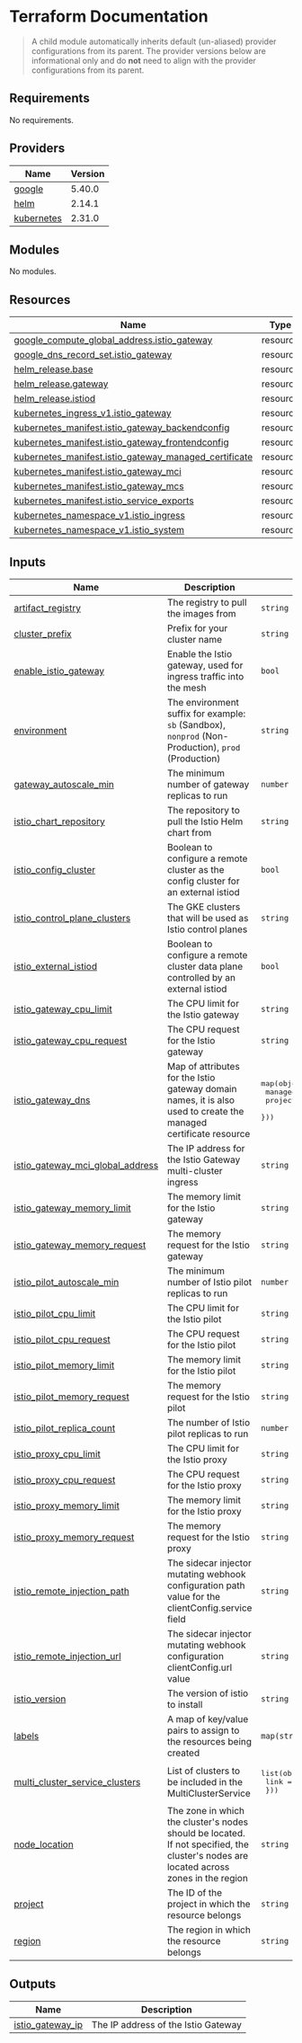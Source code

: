 # Terraform Documentation

> A child module automatically inherits default (un-aliased) provider configurations from its parent. The provider versions below are informational only and do **not** need to align with the provider configurations from its parent.

<!-- BEGINNING OF PRE-COMMIT-TERRAFORM DOCS HOOK -->
## Requirements

No requirements.

## Providers

| Name | Version |
|------|---------|
| <a name="provider_google"></a> [google](#provider\_google) | 5.40.0 |
| <a name="provider_helm"></a> [helm](#provider\_helm) | 2.14.1 |
| <a name="provider_kubernetes"></a> [kubernetes](#provider\_kubernetes) | 2.31.0 |

## Modules

No modules.

## Resources

| Name | Type |
|------|------|
| [google_compute_global_address.istio_gateway](https://registry.terraform.io/providers/hashicorp/google/latest/docs/resources/compute_global_address) | resource |
| [google_dns_record_set.istio_gateway](https://registry.terraform.io/providers/hashicorp/google/latest/docs/resources/dns_record_set) | resource |
| [helm_release.base](https://registry.terraform.io/providers/hashicorp/helm/latest/docs/resources/release) | resource |
| [helm_release.gateway](https://registry.terraform.io/providers/hashicorp/helm/latest/docs/resources/release) | resource |
| [helm_release.istiod](https://registry.terraform.io/providers/hashicorp/helm/latest/docs/resources/release) | resource |
| [kubernetes_ingress_v1.istio_gateway](https://registry.terraform.io/providers/hashicorp/kubernetes/latest/docs/resources/ingress_v1) | resource |
| [kubernetes_manifest.istio_gateway_backendconfig](https://registry.terraform.io/providers/hashicorp/kubernetes/latest/docs/resources/manifest) | resource |
| [kubernetes_manifest.istio_gateway_frontendconfig](https://registry.terraform.io/providers/hashicorp/kubernetes/latest/docs/resources/manifest) | resource |
| [kubernetes_manifest.istio_gateway_managed_certificate](https://registry.terraform.io/providers/hashicorp/kubernetes/latest/docs/resources/manifest) | resource |
| [kubernetes_manifest.istio_gateway_mci](https://registry.terraform.io/providers/hashicorp/kubernetes/latest/docs/resources/manifest) | resource |
| [kubernetes_manifest.istio_gateway_mcs](https://registry.terraform.io/providers/hashicorp/kubernetes/latest/docs/resources/manifest) | resource |
| [kubernetes_manifest.istio_service_exports](https://registry.terraform.io/providers/hashicorp/kubernetes/latest/docs/resources/manifest) | resource |
| [kubernetes_namespace_v1.istio_ingress](https://registry.terraform.io/providers/hashicorp/kubernetes/latest/docs/resources/namespace_v1) | resource |
| [kubernetes_namespace_v1.istio_system](https://registry.terraform.io/providers/hashicorp/kubernetes/latest/docs/resources/namespace_v1) | resource |

## Inputs

| Name | Description | Type | Default | Required |
|------|-------------|------|---------|:--------:|
| <a name="input_artifact_registry"></a> [artifact\_registry](#input\_artifact\_registry) | The registry to pull the images from | `string` | `"us-docker.pkg.dev/plt-lz-services-tf79-prod/platform-docker-virtual"` | no |
| <a name="input_cluster_prefix"></a> [cluster\_prefix](#input\_cluster\_prefix) | Prefix for your cluster name | `string` | n/a | yes |
| <a name="input_enable_istio_gateway"></a> [enable\_istio\_gateway](#input\_enable\_istio\_gateway) | Enable the Istio gateway, used for ingress traffic into the mesh | `bool` | `false` | no |
| <a name="input_environment"></a> [environment](#input\_environment) | The environment suffix for example: `sb` (Sandbox), `nonprod` (Non-Production), `prod` (Production) | `string` | `"sb"` | no |
| <a name="input_gateway_autoscale_min"></a> [gateway\_autoscale\_min](#input\_gateway\_autoscale\_min) | The minimum number of gateway replicas to run | `number` | `1` | no |
| <a name="input_istio_chart_repository"></a> [istio\_chart\_repository](#input\_istio\_chart\_repository) | The repository to pull the Istio Helm chart from | `string` | `"https://istio-release.storage.googleapis.com/charts"` | no |
| <a name="input_istio_config_cluster"></a> [istio\_config\_cluster](#input\_istio\_config\_cluster) | Boolean to configure a remote cluster as the config cluster for an external istiod | `bool` | `false` | no |
| <a name="input_istio_control_plane_clusters"></a> [istio\_control\_plane\_clusters](#input\_istio\_control\_plane\_clusters) | The GKE clusters that will be used as Istio control planes | `string` | `null` | no |
| <a name="input_istio_external_istiod"></a> [istio\_external\_istiod](#input\_istio\_external\_istiod) | Boolean to configure a remote cluster data plane controlled by an external istiod | `bool` | `false` | no |
| <a name="input_istio_gateway_cpu_limit"></a> [istio\_gateway\_cpu\_limit](#input\_istio\_gateway\_cpu\_limit) | The CPU limit for the Istio gateway | `string` | `"2000m"` | no |
| <a name="input_istio_gateway_cpu_request"></a> [istio\_gateway\_cpu\_request](#input\_istio\_gateway\_cpu\_request) | The CPU request for the Istio gateway | `string` | `"100m"` | no |
| <a name="input_istio_gateway_dns"></a> [istio\_gateway\_dns](#input\_istio\_gateway\_dns) | Map of attributes for the Istio gateway domain names, it is also used to create the managed certificate resource | <pre>map(object({<br>    managed_zone = string<br>    project      = string<br>  }))</pre> | `{}` | no |
| <a name="input_istio_gateway_mci_global_address"></a> [istio\_gateway\_mci\_global\_address](#input\_istio\_gateway\_mci\_global\_address) | The IP address for the Istio Gateway multi-cluster ingress | `string` | `""` | no |
| <a name="input_istio_gateway_memory_limit"></a> [istio\_gateway\_memory\_limit](#input\_istio\_gateway\_memory\_limit) | The memory limit for the Istio gateway | `string` | `"1024Mi"` | no |
| <a name="input_istio_gateway_memory_request"></a> [istio\_gateway\_memory\_request](#input\_istio\_gateway\_memory\_request) | The memory request for the Istio gateway | `string` | `"128Mi"` | no |
| <a name="input_istio_pilot_autoscale_min"></a> [istio\_pilot\_autoscale\_min](#input\_istio\_pilot\_autoscale\_min) | The minimum number of Istio pilot replicas to run | `number` | `1` | no |
| <a name="input_istio_pilot_cpu_limit"></a> [istio\_pilot\_cpu\_limit](#input\_istio\_pilot\_cpu\_limit) | The CPU limit for the Istio pilot | `string` | `"1000m"` | no |
| <a name="input_istio_pilot_cpu_request"></a> [istio\_pilot\_cpu\_request](#input\_istio\_pilot\_cpu\_request) | The CPU request for the Istio pilot | `string` | `"500m"` | no |
| <a name="input_istio_pilot_memory_limit"></a> [istio\_pilot\_memory\_limit](#input\_istio\_pilot\_memory\_limit) | The memory limit for the Istio pilot | `string` | `"4096Mi"` | no |
| <a name="input_istio_pilot_memory_request"></a> [istio\_pilot\_memory\_request](#input\_istio\_pilot\_memory\_request) | The memory request for the Istio pilot | `string` | `"2048Mi"` | no |
| <a name="input_istio_pilot_replica_count"></a> [istio\_pilot\_replica\_count](#input\_istio\_pilot\_replica\_count) | The number of Istio pilot replicas to run | `number` | `1` | no |
| <a name="input_istio_proxy_cpu_limit"></a> [istio\_proxy\_cpu\_limit](#input\_istio\_proxy\_cpu\_limit) | The CPU limit for the Istio proxy | `string` | `"2000m"` | no |
| <a name="input_istio_proxy_cpu_request"></a> [istio\_proxy\_cpu\_request](#input\_istio\_proxy\_cpu\_request) | The CPU request for the Istio proxy | `string` | `"100m"` | no |
| <a name="input_istio_proxy_memory_limit"></a> [istio\_proxy\_memory\_limit](#input\_istio\_proxy\_memory\_limit) | The memory limit for the Istio proxy | `string` | `"1024Mi"` | no |
| <a name="input_istio_proxy_memory_request"></a> [istio\_proxy\_memory\_request](#input\_istio\_proxy\_memory\_request) | The memory request for the Istio proxy | `string` | `"128Mi"` | no |
| <a name="input_istio_remote_injection_path"></a> [istio\_remote\_injection\_path](#input\_istio\_remote\_injection\_path) | The sidecar injector mutating webhook configuration path value for the clientConfig.service field | `string` | `"/inject"` | no |
| <a name="input_istio_remote_injection_url"></a> [istio\_remote\_injection\_url](#input\_istio\_remote\_injection\_url) | The sidecar injector mutating webhook configuration clientConfig.url value | `string` | `""` | no |
| <a name="input_istio_version"></a> [istio\_version](#input\_istio\_version) | The version of istio to install | `string` | `"1.22.2"` | no |
| <a name="input_labels"></a> [labels](#input\_labels) | A map of key/value pairs to assign to the resources being created | `map(string)` | `{}` | no |
| <a name="input_multi_cluster_service_clusters"></a> [multi\_cluster\_service\_clusters](#input\_multi\_cluster\_service\_clusters) | List of clusters to be included in the MultiClusterService | <pre>list(object({<br>    link = string<br>  }))</pre> | `[]` | no |
| <a name="input_node_location"></a> [node\_location](#input\_node\_location) | The zone in which the cluster's nodes should be located. If not specified, the cluster's nodes are located across zones in the region | `string` | `null` | no |
| <a name="input_project"></a> [project](#input\_project) | The ID of the project in which the resource belongs | `string` | n/a | yes |
| <a name="input_region"></a> [region](#input\_region) | The region in which the resource belongs | `string` | n/a | yes |

## Outputs

| Name | Description |
|------|-------------|
| <a name="output_istio_gateway_ip"></a> [istio\_gateway\_ip](#output\_istio\_gateway\_ip) | The IP address of the Istio Gateway |
<!-- END OF PRE-COMMIT-TERRAFORM DOCS HOOK -->
